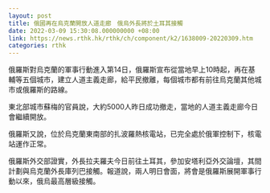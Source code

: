 ```yaml
---
layout: post
title: 俄國再在烏克蘭開放人道走廊　俄烏外長將於土耳其接觸
date: 2022-03-09 15:30:08.000000000 +08:00
link: https://news.rthk.hk/rthk/ch/component/k2/1638009-20220309.htm
categories: rthk
---
```


俄羅斯對烏克蘭的軍事行動進入第14日，俄羅斯宣布從當地早上10時起，再在基輔等五個城市，建立人道主義走廊，給平民撤離，每個城市都有前往烏克蘭其他城市或俄羅斯的路線。

東北部城市蘇梅的官員說，大約5000人昨日成功撤走，當地的人道主義走廊今日會繼續開放。

俄羅斯又說，位於烏克蘭東南部的扎波羅熱核電站，已完全處於俄軍控制下，核電站運作正常。

俄羅斯外交部證實，外長拉夫羅夫今日前往土耳其，參加安塔利亞外交論壇，其間計劃與烏克蘭外長庫列巴接觸。報道說，兩人明日會面，將會是俄羅斯展開軍事行動以來，俄烏最高層級接觸。
